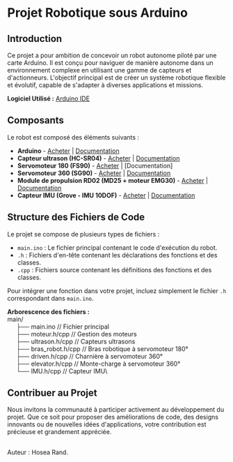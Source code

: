 # Projet Robotique sous Arduino

## Introduction
Ce projet a pour ambition de concevoir un robot autonome piloté par une carte Arduino. Il est conçu pour naviguer de manière autonome dans un environnement complexe en utilisant une gamme de capteurs et d'actionneurs. L'objectif principal est de créer un système robotique flexible et évolutif, capable de s'adapter à diverses applications et missions.

**Logiciel Utilisé :** [Arduino IDE](https://www.arduino.cc/en/software)
## Composants
Le robot est composé des éléments suivants :
- **Arduino** - [Acheter](https://www.gotronic.fr/art-carte-joy-it-2560-r3-25502.htm) | [Documentation](https://docs.arduino.cc/#:~:text=Arduino%20Documentation%201%20Hardware%20The%20vital%20pieces%20of,to%20program%20with%20Arduino%2C%20including%20library%20documentation.%20)
- **Capteur ultrason (HC-SR04)** - [Acheter](https://www.gotronic.fr/art-module-a-detection-us-hc-sr04a-27740.htm) | [Documentation](https://www.hwlibre.com/fr/hc-sr04/)
- **Servomoteur 180 (FS90)** - [Acheter](https://www.gotronic.fr/art-servomoteur-analogique-miniature-fs90-25826.htm) | [Documentation]
- **Servomoteur 360 (SG90)** - [Acheter](https://www.amazon.fr/servomoteur-sg90/s?k=servomoteur+sg90) | [Documentation](https://arduino-france.site/ultrason-hc-sr04/)
- **Module de propulsion RD02 (MD25 + moteur EMG30)** - [Acheter](https://www.gotronic.fr/art-module-de-propulsion-rd02-11565.htm) | [Documentation](http://www.robot-electronics.co.uk/htm/md25tech.htm)
- **Capteur IMU (Grove - IMU 10DOF)** - [Acheter](https://wiki.seeedstudio.com/Grove-IMU_10DOF/) | [Documentation](https://wiki.seeedstudio.com/Grove-IMU_10DOF/)

## Structure des Fichiers de Code
Le projet se compose de plusieurs types de fichiers :
- `main.ino` : Le fichier principal contenant le code d'exécution du robot.
- `.h` : Fichiers d'en-tête contenant les déclarations des fonctions et des classes.
- `.cpp` : Fichiers source contenant les définitions des fonctions et des classes.

Pour intégrer une fonction dans votre projet, incluez simplement le fichier `.h` correspondant dans `main.ino`.

**Arborescence des fichiers :**\
main/\
&ensp;&ensp;&ensp;├── main.ino // Fichier principal\
&ensp;&ensp;&ensp;├── moteur.h/cpp // Gestion des moteurs\
&ensp;&ensp;&ensp;├── ultrason.h/cpp // Capteurs ultrasons\
&ensp;&ensp;&ensp;├── bras_robot.h/cpp // Bras robotique à servomoteur 180°\
&ensp;&ensp;&ensp;├── driven.h/cpp // Charnière à servomoteur 360°\
&ensp;&ensp;&ensp;├── elevator.h/cpp // Monte-charge à servomoteur 360°\
&ensp;&ensp;&ensp;└── IMU.h/cpp // Capteur IMU\

## Contribuer au Projet
Nous invitons la communauté à participer activement au développement du projet. Que ce soit pour proposer des améliorations de code, des designs innovants ou de nouvelles idées d'applications, votre contribution est précieuse et grandement appréciée.

##
Auteur : Hosea Rand.
